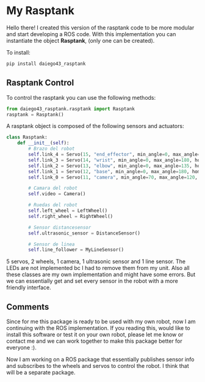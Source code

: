 # My Rasptank
Hello there! I created this version of the rasptank code to be more modular
and start developing a ROS code. With this implementation you can instantiate 
the object **Rasptank**, (only one can be created).

To install:
```bash
pip install daiego43_rasptank
```

## Rasptank Control
To control the rasptank you can use the following methods:
```python
from daiego43_rasptank.rasptank import Rasptank
rasptank = Rasptank()
```

A rasptank object is composed of the following sensors and actuators:
```python
class Rasptank:
    def __init__(self):
        # Brazo del robot
        self.link_4 = Servo(15, "end_effector", min_angle=0, max_angle=90, home_angle=90)
        self.link_3 = Servo(14, "wrist", min_angle=0, max_angle=180, home_angle=80)
        self.link_2 = Servo(13, "elbow", min_angle=0, max_angle=135, home_angle=110)
        self.link_1 = Servo(12, "base", min_angle=0, max_angle=180, home_angle=120)
        self.link_0 = Servo(11, "camera", min_angle=70, max_angle=120, home_angle=110)

        # Camara del robot
        self.video = Camera()

        # Ruedas del robot
        self.left_wheel = LeftWheel()
        self.right_wheel = RightWheel()

        # Sensor distancesensor
        self.ultrasonic_sensor = DistanceSensor()

        # Sensor de linea
        self.line_follower = MyLineSensor()
```

5 servos, 2 wheels, 1 camera, 1 ultrasonic sensor and 1 line sensor. The LEDs are not implemented bc I had to remove 
them from my unit.
Also all these classes are my own implementation and might have some errors.
But we can essentially get and set every sensor in the robot with a more friendly interface.

## Comments
Since for me this package is ready to be used with my own robot, now I am continuing with the ROS implementation.
If you reading this, would like to install this software or test it on your own robot, please let me know or contact me
and we can work together to make this package better for everyone :).

Now I am working on a ROS package that essentially publishes sensor info and subscribes to the wheels and servos to control the robot. I think that will be a separate package.